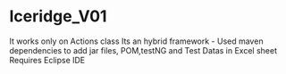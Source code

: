 # Iceridge_V01
It works only on Actions class
Its an hybrid framework - Used maven dependencies to add jar files, POM,testNG and Test Datas in Excel sheet
Requires Eclipse IDE
